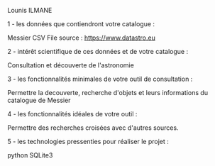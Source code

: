 Lounis ILMANE

 1 - les données que contiendront votre catalogue :
 
Messier CSV File source : https://www.datastro.eu


 2 - intérêt scientifique de ces données et de votre catalogue :
 
 Consultation et découverte de l'astronomie
 
 3 - les fonctionnalités minimales de votre outil de consultation :
 
 Permettre la decouverte, recherche d'objets et leurs informations du catalogue de Messier
 
 
 4 - les fonctionnalités idéales de votre outil :
 
 Permettre des recherches croisées avec d'autres sources.
 
 
 5 - les technologies pressenties pour réaliser le projet :
 
 python
 SQLite3


